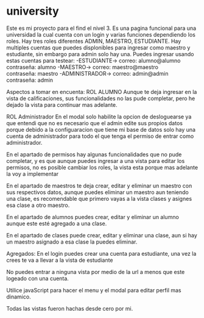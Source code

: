 # university

Este es mi proyecto para el find el nivel 3.
Es una pagina funcional para una universidad la cual cuenta con un login y varias funciones dependiendo los roles.
Hay tres roles diferentes ADMIN, MAESTRO, ESTUDIANTE.
Hay multiples cuentas que puedes displonibles para ingresar como maestro y estudiante, sin embargo para admin solo hay una.
Puedes ingresar usando estas cuentas para testear: 
-ESTUDIANTE->
correo: alumno@alumno  
contraseña: alumno
-MAESTRO->
correo: maestro@maestro  
contraseña: maestro
-ADMINISTRADOR-> 
correo: admin@admin 
contraseña: admin

Aspectos a tomar en encuenta:
ROL ALUMNO
Aunque te deja ingresar en la vista de calificaciones, sus funcionalidades no las pude completar, pero he dejado la vista para continuar mas adelante.

ROL Administrador
En el modal solo habilite la opcion de desloguearse ya que entendi que no es necesario que el admin edite sus propios datos porque debido a la configuaracion que tiene mi base de datos solo hay una cuenta de administrador para todo el que tenga el permiso de entrar como administrador.

En el apartado de permisos hay algunas funcionalidades que no pude completar, y es que aunque puedes ingresar a una vista para editar los permisos, no es posible cambiar los roles, la vista esta porque mas adelante la voy a implementar

En el apartado de maestros te deja crear, editar y eliminar un maestro con sus respectivos datos, aunque puedes eliminar un maestro aun teniendo una clase, es recomendable que primero vayas a la vista clases y asignes esa clase a otro maestro.

En el apartado de alumnos puedes crear, editar y eliminar un alumno aunque este esté agregado a una clase.

En el apartado de clases puede crear, editar y eliminar una clase, aun si hay un maestro asignado a esa clase la puedes eliminar.

Agregados:
En el login puedes crear una cuenta para estudiante, una vez la crees te va a llevar a la vista de estudiante

No puedes entrar a ninguna vista por medio de la url a menos que este logeado con una cuenta.

Utilice javaScript para hacer el menu y el modal para editar perfil mas dinamico.

Todas las vistas fueron hachas desde cero por mi.
